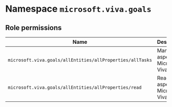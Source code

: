 # Namespace `microsoft.viva.goals`
## Role permissions
|Name|Description|Privileged|
|-|-|-|
|`microsoft.viva.goals/allEntities/allProperties/allTasks`|Manage all aspects of Microsoft Viva Goals|False|
|`microsoft.viva.goals/allEntities/allProperties/read`|Read all aspects of Microsoft Viva Goals|False|
